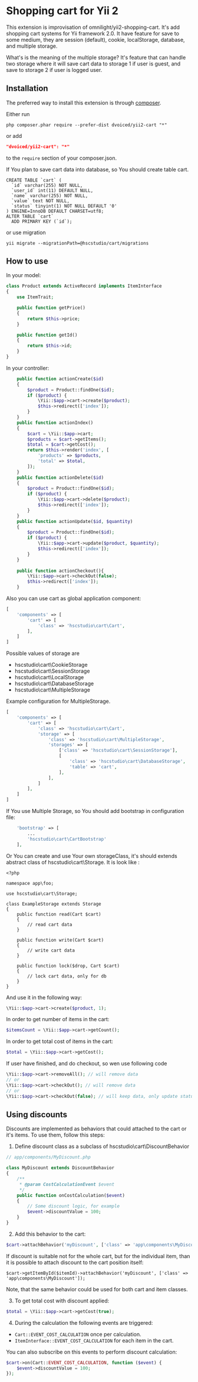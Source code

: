 Shopping cart for Yii 2
=======================

This extension is improvisation of omnilight/yii2-shopping-cart. It's add shopping cart systems for Yii framework 2.0. 
It have feature for save to some medium, they are session (default), cookie, localStorage, database, and multiple storage. 

What's is the meaning of the multiple storage? 
It's feature that can handle two storage where it will save cart data to storage 1 if user is guest, and save to storage 2 if user is logged user. 

Installation
------------

The preferred way to install this extension is through [composer](http://getcomposer.org/download/).

Either run

```
php composer.phar require --prefer-dist dvoiced/yii2-cart "*"
```

or add

```json
"dvoiced/yii2-cart": "*"
```

to the `require` section of your composer.json.

If You plan to save cart data into database, so You should create table cart.
```
CREATE TABLE `cart` (
  `id` varchar(255) NOT NULL,
  `user_id` int(11) DEFAULT NULL,
  `name` varchar(255) NOT NULL,
  `value` text NOT NULL,
  `status` tinyint(1) NOT NULL DEFAULT '0'
) ENGINE=InnoDB DEFAULT CHARSET=utf8;
ALTER TABLE `cart`
  ADD PRIMARY KEY (`id`);
```

or use migration

```
yii migrate --migrationPath=@hscstudio/cart/migrations
```

How to use
----------

In your model:
```php
class Product extends ActiveRecord implements ItemInterface
{
    use ItemTrait;

    public function getPrice()
    {
        return $this->price;
    }

    public function getId()
    {
        return $this->id;
    }
}
```

In your controller:
```php
	public function actionCreate($id)
    {
        $product = Product::findOne($id);
        if ($product) {
            \Yii::$app->cart->create($product);
            $this->redirect(['index']);
        }
    }
    public function actionIndex()
    {
        $cart = \Yii::$app->cart;
        $products = $cart->getItems();
        $total = $cart->getCost();
        return $this->render('index', [
            'products' => $products,
            'total' => $total,
        ]);
    }
    public function actionDelete($id)
    {
        $product = Product::findOne($id);
        if ($product) {
            \Yii::$app->cart->delete($product);
            $this->redirect(['index']);
        }
    }
    public function actionUpdate($id, $quantity)
    {
        $product = Product::findOne($id);
        if ($product) {
            \Yii::$app->cart->update($product, $quantity);
            $this->redirect(['index']);
        }
    }
	
	public function actionCheckout(){
		\Yii::$app->cart->checkOut(false);
		$this->redirect(['index']);
	}
```

Also you can use cart as global application component:

```php
[
    'components' => [
        'cart' => [
			'class' => 'hscstudio\cart\Cart',
		],
    ]
]
```

Possible values of storage are 
- hscstudio\cart\CookieStorage
- hscstudio\cart\SessionStorage
- hscstudio\cart\LocalStorage
- hscstudio\cart\DatabaseStorage
- hscstudio\cart\MultipleStorage

Example configuration for MultipleStorage.

```php
[
    'components' => [
        'cart' => [
			'class' => 'hscstudio\cart\Cart',
			'storage' => [
				'class' => 'hscstudio\cart\MultipleStorage',
				'storages' => [
					['class' => 'hscstudio\cart\SessionStorage'],
					[
						'class' => 'hscstudio\cart\DatabaseStorage',
						'table' => 'cart',
					],
				],
			]
		],
    ]
]
```

If You use Multiple Storage, so You should add bootstrap in configuration file:

```php
    'bootstrap' => [
		...
		'hscstudio\cart\CartBootstrap'
	],
```

Or You can create and use Your own storageClass, it's should extends abstract class of hscstudio\cart\Storage.
It is look like :
```
<?php

namespace app\foo;

use hscstudio\cart\Storage;

class ExampleStorage extends Storage
{
	public function read(Cart $cart)
	{
		// read cart data
	}
	
	public function write(Cart $cart)
	{
		// write cart data
	}
	
	public function lock($drop, Cart $cart)
	{
		// lock cart data, only for db
	}
}
```

And use it in the following way:

```php
\Yii::$app->cart->create($product, 1);
```

In order to get number of items in the cart:

```php
$itemsCount = \Yii::$app->cart->getCount();
```

In order to get total cost of items in the cart:

```php
$total = \Yii::$app->cart->getCost();
```

If user have finished, and do checkout, so wen use following code

```php
\Yii::$app->cart->removeAll(); // will remove data
// or 
\Yii::$app->cart->checkOut(); // will remove data
// or
\Yii::$app->cart->checkOut(false); // will keep data, only update status to 1 and regenerate session ID
```

Using discounts
---------------

Discounts are implemented as behaviors that could attached to the cart or it's items. To use them, follow this steps:

1. Define discount class as a subclass of hscstudio\cart\DiscountBehavior
```php
// app/components/MyDiscount.php

class MyDiscount extends DiscountBehavior
{
    /**
     * @param CostCalculationEvent $event
     */
    public function onCostCalculation($event)
    {
        // Some discount logic, for example
        $event->discountValue = 100;
    }
}
```

2. Add this behavior to the cart:

```php
$cart->attachBehavior('myDiscount', ['class' => 'app\components\MyDiscount']);
```

If discount is suitable not for the whole cart, but for the individual item, than it is possible to attach
discount to the cart position itself:

```
$cart->getItemById($itemId)->attachBehavior('myDiscount', ['class' => 'app\components\MyDiscount']);
```

Note, that the same behavior could be used for both cart and item classes.

3. To get total cost with discount applied:

```php
$total = \Yii::$app->cart->getCost(true);
```

4. During the calculation the following events are triggered: 
- `Cart::EVENT_COST_CALCULATION` once per calculation.
- `ItemInterface::EVENT_COST_CALCULATION` for each item in the cart.
 
You can also subscribe on this events to perform discount calculation:

```php
$cart->on(Cart::EVENT_COST_CALCULATION, function ($event) {
    $event->discountValue = 100;
});
```
